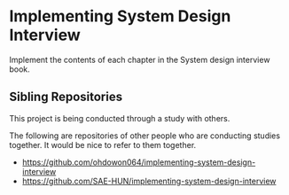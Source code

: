 # Implementing System Design Interview

Implement the contents of each chapter in the System design interview book.

## Sibling Repositories

This project is being conducted through a study with others.

The following are repositories of other people who are conducting studies together.
It would be nice to refer to them together.

- https://github.com/ohdowon064/implementing-system-design-interview
- https://github.com/SAE-HUN/implementing-system-design-interview
